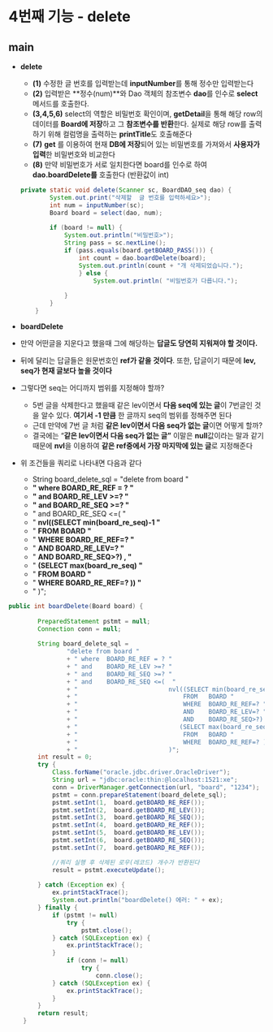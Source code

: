 # 4번째 기능 - delete


## main

- **delete**
    - **(1)** 수정한 글 번호를 입력받는데 **inputNumber**를 통해 정수만 입력받는다
    - **(2)** 입력받은 **정수(num)**와 Dao 객체의 참조변수 **dao**를 인수로 **select** 메서드를 호출한다.
    - **(3,4,5,6)** select의 역할은 비밀번호 확인이며, **getDetail**을 통해 해당 row의 데이터를 **Board에 저장**하고 그 **참조변수를 반환**한다. 실제로 해당 row를 출력하기 위해 컬럼명을 출력하는 **printTitle**도 호출해준다
    - **(7)** **get** 를 이용하여 현재 **DB에 저장**되어 있는 비밀번호를 가져와서 **사용자가 입력**한 비밀번호와 비교한다
    - **(8)** 만약 비밀번호가 서로 일치한다면 board를 인수로 하여 **dao.boardDelete를** 호출한다 (반환값이 int)
    
    ```java
    private static void delete(Scanner sc, BoardDAO_seq dao) {
    		System.out.print("삭제할  글 번호를 입력하세요>"); 
    		int num = inputNumber(sc); 
    		Board board = select(dao, num);
    		
    		if (board != null) {
    			System.out.println("비밀번호>");
    			String pass = sc.nextLine();
    			if (pass.equals(board.getBOARD_PASS())) {
    				int count = dao.boardDelete(board);
    				System.out.println(count + "개 삭제되었습니다.");
    				} else {
    					System.out.println( "비밀번호가 다릅니다.");
    		
    			}
    		}
    	}
    ```
    
- **boardDelete**


- 만약 어떤글을 지운다고 했을때 그에 해당하는 **답글도 당연히 지워져야 할 것이다.**
- 뒤에 달리는 답글들은 원문번호인 **ref가 같을 것이다**. 또한, 답글이기 때문에 **lev, seq가 현재 글보다 높을 것이다**
- 그렇다면 seq는 어디까지 범위를 지정해야 할까?
    - 5번 글을 삭제한다고 했을때 같은 lev이면서 **다음 seq에 있는 글**이 7번글인 것을 알수 있다. **여기서 -1 만큼** 한 글까지 seq의 범위를 정해주면 된다
    - 근데 만약에 7번 글 처럼 **같은 lev이면서 다음 seq가 없는 글**이면 어떻게 할까?
    - 결국에는 “**같은 lev이면서 다음 seq가 없는 글”**  이말은 **null**값이라는 말과 같기 때문에 **nvl**을 이용하여 **같은 ref중에서 가장 마지막에 있는 글**로 지정해준다
- 위 조건들을 쿼리로 나타내면 다음과 같다
    - String board_delete_sql =
    "delete from board "
    + **" where  BOARD_RE_REF = ? "**
    + **" and    BOARD_RE_LEV >=? "**
    + **" and    BOARD_RE_SEQ >=? "**
    + " and    BOARD_RE_SEQ <=(  "
    + "                                             **nvl((SELECT min(board_re_seq)-1 "**
    + "                                                    **FROM   BOARD "**
    + "                                                    **WHERE  BOARD_RE_REF=? "**
    + "                                                    **AND    BOARD_RE_LEV=? "**
    + "                                                    **AND    BOARD_RE_SEQ>?) , "**
    + "                                                   **(SELECT max(board_re_seq) "**
    + "                                                    **FROM   BOARD "**
    + "	 		                                 **WHERE  BOARD_RE_REF=? )) "**
    + "                         )";

```java
public int boardDelete(Board board) {
		
		PreparedStatement pstmt = null;
		Connection conn = null;
		
		String board_delete_sql =
				"delete from board "
				+ " where  BOARD_RE_REF = ? "
				+ " and    BOARD_RE_LEV >=? "
				+ " and    BOARD_RE_SEQ >=? "
				+ " and    BOARD_RE_SEQ <=(  "
				+ "                         nvl((SELECT min(board_re_seq)-1 "
				+ "                             FROM   BOARD "
				+ "                             WHERE  BOARD_RE_REF=? "
				+ "                             AND    BOARD_RE_LEV=? "
				+ "                             AND    BOARD_RE_SEQ>?) , "
				+ "                            (SELECT max(board_re_seq) "
				+ "                             FROM   BOARD "
				+ "	 		                    WHERE  BOARD_RE_REF=? )) "
                + "                         )";
		int result = 0;
		try {
			Class.forName("oracle.jdbc.driver.OracleDriver");
			String url = "jdbc:oracle:thin:@localhost:1521:xe";
			conn = DriverManager.getConnection(url, "board", "1234");
			pstmt = conn.prepareStatement(board_delete_sql);
			pstmt.setInt(1,  board.getBOARD_RE_REF());
			pstmt.setInt(2,  board.getBOARD_RE_LEV());
			pstmt.setInt(3,  board.getBOARD_RE_SEQ());
			pstmt.setInt(4,  board.getBOARD_RE_REF());
			pstmt.setInt(5,  board.getBOARD_RE_LEV());
			pstmt.setInt(6,  board.getBOARD_RE_SEQ());
			pstmt.setInt(7,  board.getBOARD_RE_REF());

			//쿼리 실행 후 삭제된 로우(레코드) 개수가 반환된다
			result = pstmt.executeUpdate();
			
		} catch (Exception ex) {
			ex.printStackTrace();
			System.out.println("boardDelete() 에러: " + ex);
		} finally {
			if (pstmt != null)
				try {
					pstmt.close();
			} catch (SQLException ex) {
				ex.printStackTrace();
			}
				if (conn != null)
					try {
						conn.close();
			} catch (SQLException ex) {
				ex.printStackTrace();
			}
		}
		return result;
	}
```
